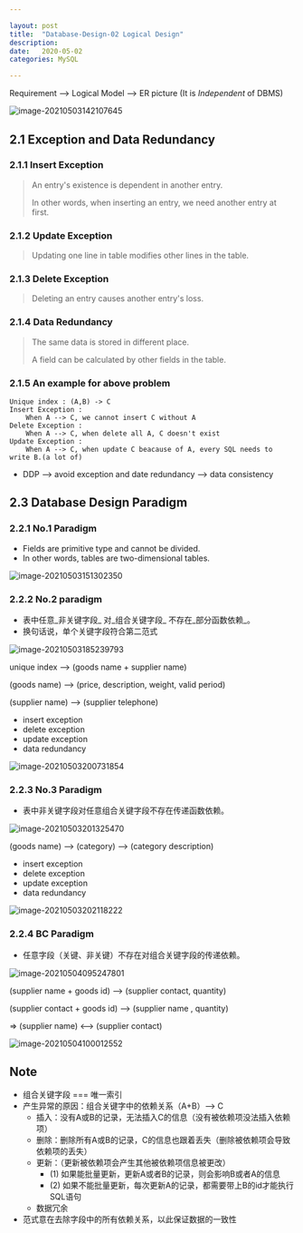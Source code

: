 ```yaml
---

layout: post
title:  "Database-Design-02 Logical Design"
description: 
date:   2020-05-02
categories: MySQL

---
```


Requirement --> Logical Model --> ER picture (It is _Independent_ of DBMS)

![image-20210503142107645](E:\git_pro\HBhakunamatata.github.io\_drafts\image-logical-design.png)

## 2.1 Exception and Data Redundancy

### 2.1.1 Insert Exception

>  An entry's existence is dependent in another entry.
>
> In other words, when inserting an entry, we need another entry at first.

### 2.1.2 Update Exception

> Updating one line in table modifies other lines in the table.

### 2.1.3 Delete Exception

> Deleting an entry  causes another entry's loss.

### 2.1.4 Data Redundancy

> The same data is stored in different place.
>
> A field can be calculated by other fields in the table.

### 2.1.5 An example for above problem

```git
Unique index : (A,B) -> C
Insert Exception : 
	When A --> C, we cannot insert C without A
Delete Exception :
	When A --> C, when delete all A, C doesn't exist
Update Exception :
	When A --> C, when update C beacause of A, every SQL needs to write B.(a lot of)
```

- DDP --> avoid exception and date redundancy --> data consistency

## 2.3 Database Design Paradigm

### 2.2.1 No.1 Paradigm

- Fields are primitive type and cannot be divided.
- In other words, tables are two-dimensional tables.

![image-20210503151302350](E:\git_pro\HBhakunamatata.github.io\_drafts\image-paradigm01.png)

### 2.2.2 No.2 paradigm

- 表中任意_非关键字段_ 对_组合关键字段_ 不存在_部分函数依赖_。
- 换句话说，单个关键字段符合第二范式

![image-20210503185239793](E:\git_pro\HBhakunamatata.github.io\_drafts\image-paradigm-02.png)

unique index --> (goods name + supplier name)

(goods name) --> (price, description, weight, valid period)

(supplier name) --> (supplier telephone) 

- insert exception
- delete exception
- update  exception
- data redundancy

![image-20210503200731854](E:\git_pro\HBhakunamatata.github.io\_drafts\image-paradigm-02-solve.png)

### 2.2.3 No.3 Paradigm

- 表中非关键字段对任意组合关键字段不存在传递函数依赖。

![image-20210503201325470](E:\git_pro\HBhakunamatata.github.io\_drafts\image-paradigm-03.png)

(goods name) --> (category) --> (category description)

- insert exception
- delete exception
- update exception
- data redundancy

![image-20210503202118222](E:\git_pro\HBhakunamatata.github.io\_drafts\image-paradigm-03-solve.png)

### 2.2.4 BC Paradigm

- 任意字段（关键、非关键）不存在对组合关键字段的传递依赖。

![image-20210504095247801](E:\git_pro\HBhakunamatata.github.io\_drafts\image-paradigm-bc.png)

(supplier name + goods id) --> (supplier contact, quantity)

(supplier contact + goods id) --> (supplier name , quantity)

$\Rightarrow$ (supplier name) <--> (supplier contact)

![image-20210504100012552](E:\git_pro\HBhakunamatata.github.io\_drafts\image-paradigm-bc-solve.png)

## Note

- 组合关键字段 === 唯一索引
- 产生异常的原因：组合关键字中的依赖关系（A+B）--> C
  - 插入：没有A或B的记录，无法插入C的信息（没有被依赖项没法插入依赖项）
  - 删除：删除所有A或B的记录，C的信息也跟着丢失（删除被依赖项会导致依赖项的丢失）
  - 更新：（更新被依赖项会产生其他被依赖项信息被更改）
    - (1) 如果能批量更新，更新A或者B的记录，则会影响B或者A的信息
    - (2) 如果不能批量更新，每次更新A的记录，都需要带上B的id才能执行SQL语句
  - 数据冗余
- 范式意在去除字段中的所有依赖关系，以此保证数据的一致性